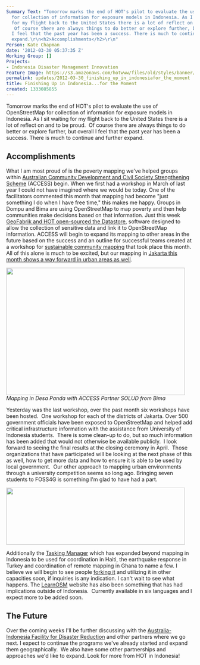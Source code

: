 ```yaml
---
Summary Text: "Tomorrow marks the end of HOT's pilot to evaluate the use of OpenStreetMap
  for collection of information for exposure models in Indonesia. As I sit waiting
  for my flight back to the United States there is a lot of reflect on and to be proud.
   Of course there are always things to do better or explore further, but overall
  I feel that the past year has been a success. There is much to continue and further
  expand.\r\n<h2>Accomplishments</h2>\r\n"
Person: Kate Chapman
date: '2012-03-30 05:37:35 Z'
Working Group: []
Projects:
- Indonesia Disaster Management Innovation
Feature Image: https://s3.amazonaws.com/hotwww/files/old/styles/banner/public/mapping_jakarta.JPG
permalink: updates/2012-03-30_finishing_up_in_indonesiafor_the_moment
title: Finishing Up in Indonesia...for the Moment
created: 1333085855
---
```

<p>Tomorrow marks the end of HOT's pilot to evaluate the use of OpenStreetMap for collection of information for exposure models in Indonesia. As I sit waiting for my flight back to the United States there is a lot of reflect on and to be proud. &nbsp;Of course there are always things to do better or explore further, but overall I feel that the past year has been a success. There is much to continue and further expand.</p><h2>Accomplishments</h2><p>What I am most proud of is the poverty mapping we've helped groups within <a href="http://www.access-indo.or.id/">Australian Community Development and Civil Society Strengthening Scheme</a> (ACCESS) begin. When we first had a workshop in March of last year I could not have imagined where we would be today. One of the facilitators commented this month that mapping had become "just something I do when I have free time," this makes me happy. Groups in Dompu and Bima are using OpenStreetMap to map poverty and then help communities make decisions based on that information. Just this week <a href="https://github.com/geofabrik/sds-server">GeoFabrik and HOT open-sourced the Datastore</a>, software designed to allow the collection of sensitive data and link it to OpenStreetMap information. ACCESS will begin to expand its mapping to other areas in the future based on the success and an outline for successful teams created at a workshop for <a href="http://hot.openstreetmap.org/updates/2012-03-12_creating_sustainable_community_mapping_projects_workshop">sustainable community mapping</a> that took place this month. All of this alone is much to be excited, but our mapping in <a href="http://hot.openstreetmap.org/updates/Jakarta_best_community_mapped_for_preparedness">Jakarta this month shows a way forward in urban areas as well</a>.</p><p><img class="image-large" src="https://s3.amazonaws.com/hotwww/files/old/styles/large/public/mapping_bima_0.jpg?itok=AWetuw7z" alt="" style="width:480px;height:342px"><br><em>Mapping in Desa Panda with ACCESS Partner SOLUD from Bima</em></p><p>Yesterday was the last workshop, over the past month six workshops have been hosted. &nbsp;One workshop for each of the districts of Jakarta. Over 500 government officials have been exposed to OpenStreetMap and helped add critical infrastructure information with the assistance from University of Indonesia students. &nbsp;There is some clean-up to do, but so much information has been added that would not otherwise be available publicly. &nbsp;I look forward to seeing the final results at the closing ceremony in April. &nbsp;Those organizations that have participated will be looking at the next phase of this as well, how to get more data and how to ensure it is able to be used by local government. &nbsp;Our other approach to mapping urban environments through a university competition seems so long ago. Bringing seven students to FOSS4G is something I'm glad to have had a part.</p><p><img class="image-large" src="https://s3.amazonaws.com/hotwww/files/old/styles/large/public/mapping_jakarta_0.JPG?itok=VOr0lu0U" alt="" style="width:480px;height:153px"></p><p>Additionally the <a href="http://tasks.hotosm.org/">Tasking Manager</a> which has expanded beyond mapping in Indonesia to be used for coordination in Haiti, the earthquake response in Turkey and coordination of remote mapping in Ghana to name a few. I believe we will begin to see people <a href="https://github.com/pgiraud/OSMTM">forking it</a> and utilizing it in other capacities soon, if inquiries is any indication. I can't wait to see what happens. The <a href="http://www.learnosm.org/">LearnOSM</a> website has also been something that has had implications outside of Indonesia. &nbsp;Currently available in six languages and I expect more to be added soon.</p><h2>The Future</h2><p>Over the coming weeks I'll be further discussing with the <a href="http://www.aifdr.org/">Australia-Indonesia Facility for Disaster Reduction</a> and other partners where we go next. I expect to continue the programs we've already started and expand them geographically. &nbsp;We also have some other partnerships and approaches we'd like to expand. Look for more from HOT in Indonesia! &nbsp; &nbsp;</p>

